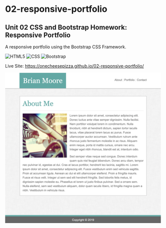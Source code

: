 # 02-responsive-portfolio
## Unit 02 CSS and Bootstrap Homework: Responsive Portfolio

A responsive portfolio using the Bootstrap CSS Framework. 

![HTML5](https://img.shields.io/badge/HTML5-orange)
![CSS](https://img.shields.io/badge/CSS-blue)
![Bootstrap](https://img.shields.io/badge/Bootstrap-purple)

Live Site: https://onecheesepizza.github.io/02-responsive-portfolio/

![Screenshot](assets/images/02-portfolio-screenshot.png)
